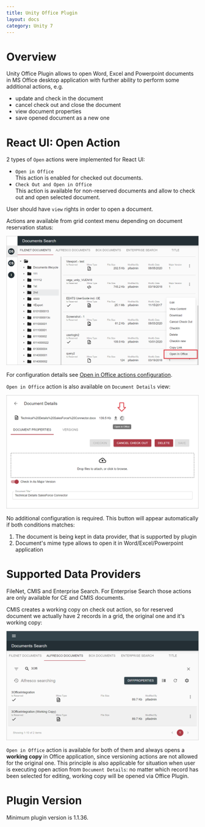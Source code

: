 ```yaml
---
title: Unity Office Plugin
layout: docs
category: Unity 7
---
```

# Overview

Unity Office Plugin allows to open Word, Excel and Powerpoint documents in MS Office desktop application with further 
ability to perform some additional actions, e.g.  
- update and check in the document
- cancel check out and close the document
- view document properties
- save opened document as a new one

# React UI: Open Action

2 types of `Open` actions were implemented for React UI:  
- `Open in Office`  
    This action is enabled for checked out documents.
- `Check Out and Open in Office`  
    This action is available for non-reserved documents and allow to check out and open selected document.

User should have `view` rights in order to open a document.

Actions are available from grid context menu depending on document reservation status:

![Open in Office via Grid context menu](unity-office-plugin/images/open-in-office-grid.png) 

For configuration details see [Open in Office actions configuration](../../configuration/actions/open-in-office.md).  

`Open in Office` action is also available on `Document Details` view:

![Open in Office on Document Details](unity-office-plugin/images/open-in-office-properties.png)

No additional configuration is required. This button will appear automatically if both conditions matches:

1. The document is being kept in data provider, that is supported by plugin
2. Document's mime type allows to open it in Word/Excel/Powerpoint application

# Supported Data Providers

FileNet, CMIS and Enterprise Search. For Enterprise Search those actions are only available for CE and CMIS documents.

CMIS creates a working copy on check out action, so for reserved document we actually have 2 records in a grid, 
the original one and it's working copy:

![Checked Out CMIS document](unity-office-plugin/images/open-in-office-cmis.png)
    
`Open in Office` action is available for both of them and always opens a **working copy** in Office application, since 
versioning actions are not allowed for the original one. This principle is also applicable for situation when user is
executing open action from `Document Details`: no matter which record has been selected for editing, working copy
will be opened via Office Plugin. 

# Plugin Version

Minimum plugin version is 1.1.36.
